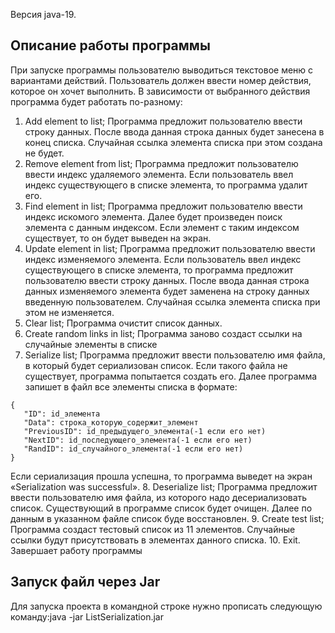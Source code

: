 Версия java-19.
## Описание работы программы
При запуске программы пользователю выводиться текстовое меню с вариантами действий. Пользователь должен ввести номер действия, которое он хочет выполнить. В зависимости от выбранного действия программа будет работать по-разному:
1.	Add element to list; Программа предложит пользователю ввести строку данных. После ввода данная строка данных будет занесена в конец списка. Случайная ссылка элемента списка при этом создана не будет.
2.	Remove element from list; Программа предложит пользователю ввести индекс удаляемого элемента. Если пользователь ввел индекс существующего в списке элемента, то программа удалит его.
3.	Find element in list; Программа предложит пользователю ввести индекс искомого элемента. Далее будет произведен поиск элемента с данным индексом. Если элемент с таким индексом существует, то он будет выведен на экран.
4.	Update element in list; Программа предложит пользователю ввести индекс изменяемого элемента. Если пользователь ввел индекс существующего в списке элемента, то программа предложит пользователю ввести строку данных. После ввода данная строка данных изменяемого элемента будет заменена на строку данных введенную пользователем. Случайная ссылка элемента списка при этом не изменяется.
5.	Clear list; Программа очистит список данных.
6.	Create random links in list; Программа заново создаст ссылки на случайные элементы в списке
7.	Serialize list; Программа предложит ввести пользователю имя файла, в который будет сериализован список. Если такого файла не существует, программа попытается создать его. Далее программа запишет в файл все элементы списка в формате:
```
{
   "ID": id_элемента
   "Data": строка_которую_содержит_элемент
   "PreviousID": id_предыдущего_элемента(-1 если его нет)
   "NextID": id_последующего_элемента(-1 если его нет)
   "RandID": id_случайного_элемента(-1 если его нет)
}
```
Если сериализация прошла успешна, то программа выведет на экран «Serialization was successful».
8.	Deserialize list; Программа предложит ввести пользователю имя файла, из которого надо десериализовать список. Существующий в программе список будет очищен. Далее по данным в указанном файле список буде восстановлен.
9.	Create test list; Программа создаст тестовый список из 11 элементов. Случайные ссылки будут присутствовать в элементах данного списка.
10.	Exit. Завершает работу программы

## Запуск файл через Jar
Для запуска проекта в командной строке нужно прописать следующую команду:java -jar ListSerialization.jar

